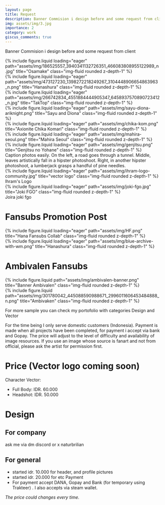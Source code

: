 ```yaml
---
layout: page
title: Request
description: Banner Commision i design before and some request from client
img: assets/img/3.jpg
importance: 2
category: work
giscus_comments: true
---
```


Banner Commision i design before and some request from client

<div class="row">
    <div class="col-sm mt-3 mt-md-0">
        {% include figure.liquid loading="eager" path="assets/img/186525557_3940341132726351_466083808955122989_n.jpg" title="Osamake" class="img-fluid rounded z-depth-1" %}
    </div>
    <div class="col-sm mt-3 mt-md-0">
        {% include figure.liquid loading="eager" path="assets/img/473127230_1398272218249267_3104448906654863963_n.png" title="Hanashura" class="img-fluid rounded z-depth-1" %}
    </div>
    <div class="col-sm mt-3 mt-md-0">
        {% include figure.liquid loading="eager" path="assets/img/266742834_4551884444905347_6458937570890723412_n.jpg" title="TakTop" class="img-fluid rounded z-depth-1" %}
    </div>
</div>
<div class="row">
    <div class="col-sm mt-3 mt-md-0">
        {% include figure.liquid loading="eager" path="assets/img/sayu-diona-ariknight.png" title="Sayu and Diona" class="img-fluid rounded z-depth-1" %}
    </div>
    <div class="col-sm mt-3 mt-md-0">
        {% include figure.liquid loading="eager" path="assets/img/chika-kom.png" title="Axionite Chika Komari" class="img-fluid rounded z-depth-1" %}
    </div>
    <div class="col-sm mt-3 mt-md-0">
        {% include figure.liquid loading="eager" path="assets/img/mahira-seoul.png" title="Mahira Seoul" class="img-fluid rounded z-depth-1" %}
    </div>
</div>
<div class="row">
    <div class="col-sm mt-3 mt-md-0">
        {% include figure.liquid loading="eager" path="assets/img/genjitsu.png" title="Genjitsu no Yohane" class="img-fluid rounded z-depth-1" %}
    </div>
</div>
<div class="caption">
    Caption photos easily. On the left, a road goes through a tunnel. Middle, leaves artistically fall in a hipster photoshoot. Right, in another hipster photoshoot, a lumberjack grasps a handful of pine needles.
</div>
<div class="row">
    <div class="col-sm mt-3 mt-md-0">
        {% include figure.liquid loading="eager" path="assets/img/ihram-logo-community.jpg" title="vector logo" class="img-fluid rounded z-depth-1" %}
    </div>
</div>
<div class="caption">
    Ihram's Logo
</div>
<div class="row">
    <div class="col-sm mt-3 mt-md-0">
        {% include figure.liquid loading="eager" path="assets/img/joki-fgo.jpg" title="Joki FGO" class="img-fluid rounded z-depth-1" %}
    </div>
</div>
<div class="caption">
    Joira joki fgo
</div>

# Fansubs Promotion Post

<div class="row">
    <div class="col-sm mt-3 mt-md-0">
        {% include figure.liquid loading="eager" path="assets/img/HF.png" title="Hana Fansubs Collab" class="img-fluid rounded z-depth-1" %}
    </div>
    <div class="col-sm mt-3 mt-md-0">
        {% include figure.liquid loading="eager" path="assets/img/blue-archive-with-wm.png" title="Hanashura" class="img-fluid rounded z-depth-1" %}
    </div>
</div>

# Ambivalen Fansubs

<div class="row justify-content-sm-center">
    <div class="col-sm-8 mt-3 mt-md-0">
        {% include figure.liquid path="assets/img/ambivalen-banner.png" title="Banner Ambivalen" class="img-fluid rounded z-depth-1" %}
    </div>
    <div class="col-sm-4 mt-3 mt-md-0">
        {% include figure.liquid path="assets/img/301780042_445088590988671_2996011606453484888_n.png" title="Ambivaken" class="img-fluid rounded z-depth-1" %}
    </div>
</div>

For more sample you can check my portofolio with categories Design and Vector

For the time being I only serve domestic customers (Indonesia). Payment is made when all projects have been completed, for payment i accept via bank and Gopay. The price will adjust to the level of difficulty and availability of image resources. If you use an image whose source is fanart and not from official, please ask the artist for permission first.

# Price (Vector logo coming soon)
Character Vector:
- Full Body: IDR. 60.000
- Headshot: IDR. 50.000

# Design
## For company
ask me via dm discord or x naturbrilian

## For general
- started idr. 10.000 for header, and profile pictures
- started idr. 20.000 for etc
Payment
- For payment accept DANA, Gopay and Bank (for temporary using Trakteer) . I also accepts via steam wallet.

_The price could changes every time._
